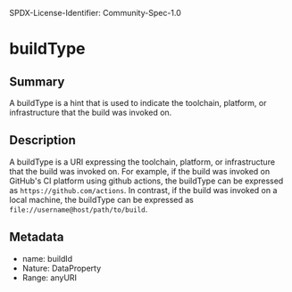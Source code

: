 SPDX-License-Identifier: Community-Spec-1.0

# buildType

## Summary

A buildType is a hint that is used to indicate the toolchain, platform, or infrastructure that the build was invoked on.

## Description

A buildType is a URI expressing the toolchain, platform, or infrastructure that the build was invoked on. For example, if the build was invoked on GitHub's CI platform using github actions, the buildType can be expressed as `https://github.com/actions`. In contrast, if the build was invoked on a local machine, the buildType can be expressed as `file://username@host/path/to/build`.

## Metadata

- name: buildId
- Nature: DataProperty
- Range: anyURI
